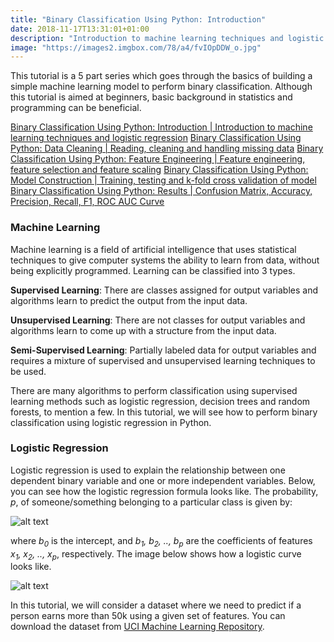 ```yaml
---
title: "Binary Classification Using Python: Introduction"
date: 2018-11-17T13:31:01+01:00
description: "Introduction to machine learning techniques and logistic regression"
image: "https://images2.imgbox.com/78/a4/fvIOpDDW_o.jpg"
---
```


This tutorial is a 5 part series which goes through the basics of building a simple machine learning model to perform binary classification. Although this tutorial is aimed at beginners, basic background in statistics and programming can be beneficial.

[Binary Classification Using Python: Introduction | Introduction to machine learning techniques and logistic regression](https://ankuroh.com/programming/binary-classification-using-python-introduction/)
[Binary Classification Using Python: Data Cleaning | Reading, cleaning and handling missing data](https://ankuroh.com/programming/binary-classification-using-python-data-cleaning/)
[Binary Classification Using Python: Feature Engineering | Feature engineering, feature selection and feature scaling](https://ankuroh.com/programming/binary-classification-using-python-feature-engineering/)
[Binary Classification Using Python: Model Construction | Training, testing and k-fold cross validation of model](https://ankuroh.com/programming/binary-classification-using-python-model-construction/)
[Binary Classification Using Python: Results | Confusion Matrix, Accuracy, Precision, Recall, F1, ROC AUC Curve](https://ankuroh.com/programming/binary-classification-using-python-results/)

### Machine Learning

Machine learning is a field of artificial intelligence that uses statistical techniques to give computer systems the ability to learn from data, without being explicitly programmed. Learning can be classified into 3 types.

__Supervised Learning__: There are classes assigned for output variables and algorithms learn to predict the output from the input data.

__Unsupervised Learning__: There are not classes for output variables and algorithms learn to come up with a structure from the input data.

__Semi-Supervised Learning__: Partially labeled data for output variables and requires a mixture of supervised and unsupervised learning techniques to be used.

There are many algorithms to perform classification using supervised learning methods such as logistic regression, decision trees and random forests, to mention a few. In this tutorial, we will see how to perform binary classification using logistic regression in Python.

### Logistic Regression

Logistic regression is used to explain the relationship between one dependent binary variable and one or more independent variables. Below, you can see how the logistic regression formula looks like. The probability, *p*, of someone/something belonging to a particular class is given by:

![alt text](https://images2.imgbox.com/aa/d9/M0IAUMTa_o.png "Logistic Regression Formula")

where *b<sub>0</sub>* is the intercept, and *b<sub>1</sub>, b<sub>2</sub>, .., b<sub>p</sub>* are the coefficients of features *x<sub>1</sub>, x<sub>2</sub>, .., x<sub>p</sub>*, respectively. The image below shows how a logistic curve looks like.

![alt text](https://images2.imgbox.com/c6/0d/gZFdw48D_o.png "Logistic Curve")

In this tutorial, we will consider a dataset where we need to predict if a person earns more than 50k using a given set of features. You can download the dataset from [UCI Machine Learning Repository](https://archive.ics.uci.edu/ml/datasets/adult).